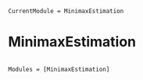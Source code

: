 ```@meta
CurrentModule = MinimaxEstimation
```

# MinimaxEstimation

```@index
```

```@autodocs
Modules = [MinimaxEstimation]
```
